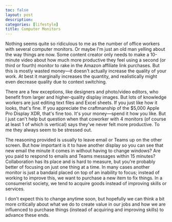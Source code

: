 ```yaml
---
toc: false
layout: post
description:
categories: [lifestyle]
title: Computer Monitors
---
```


Nothing seems quite so ridiculous to me as the number of office workers with several computer monitors. Or maybe I'm just an old man yelling about the way things are now. Some content creator only needs to make a 10-minute video about how much more productive they feel using a second (or third or fourth) monitor to rake in the Amazon affiliate link purchases. But this is mostly wasted money—it doesn't actually increase the quality of your work. At best it marginally increases the quantity, and realistically might even decrease quality due to context switching.

There are a few exceptions, like designers and photo/video editors, who benefit from larger and higher-quality display images. But lots of knowledge workers are just editing text files and Excel sheets. If you just like how it looks, that's fine. If you appreciate the craftmanship of the $5,000 Apple Pro Display XDR, that's fine too. It's your money—spend it how you like. But I just can't help but question when that coworker with 4 monitors (of course at least 1 of which is vertical) says they've never felt more productive. To me they always seem to be stressed out.

The reasoning provided is usually to leave email or Teams up on the other screen. But how important is it to have another display so you can see that new email the minute it comes in without having to change windows? Are you paid to respond to emails and Teams messages within 15 minutes? Collaboration has its place and is hard to measure, but you're probably better of focusing on just one thing at a time. In many cases another monitor is just a bandaid placed on top of an inability to focus; instead of working to improve this, we want to purchase a new item to fix things. In a consumerist society, we tend to acquire goods instead of improving skills or services.

I don't expect this to change anytime soon, but hopefully we can think a bit more critically about what we do to create value in our jobs and how we are influenced to purchase things (instead of acquiring and improving skills) to advance these ends.
